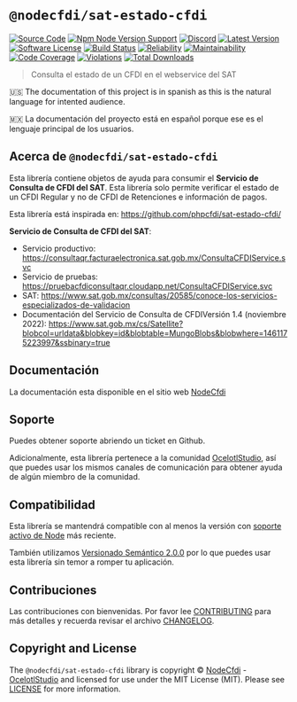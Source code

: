 # `@nodecfdi/sat-estado-cfdi`

[![Source Code][badge-source]][source]
[![Npm Node Version Support][badge-node-version]][node-version]
[![Discord][badge-discord]][discord]
[![Latest Version][badge-release]][release]
[![Software License][badge-license]][license]
[![Build Status][badge-build]][build]
[![Reliability][badge-reliability]][reliability]
[![Maintainability][badge-maintainability]][maintainability]
[![Code Coverage][badge-coverage]][coverage]
[![Violations][badge-violations]][violations]
[![Total Downloads][badge-downloads]][downloads]

> Consulta el estado de un CFDI en el webservice del SAT

:us: The documentation of this project is in spanish as this is the natural language for intented audience.

:mexico: La documentación del proyecto está en español porque ese es el lenguaje principal de los usuarios.

## Acerca de `@nodecfdi/sat-estado-cfdi`

Esta librería contiene objetos de ayuda para consumir el **Servicio de Consulta de CFDI del SAT**. Esta librería solo permite verificar el estado de un CFDI Regular y no de CFDI de Retenciones e información de pagos.

Esta librería está inspirada en: <https://github.com/phpcfdi/sat-estado-cfdi/>

**Servicio de Consulta de CFDI del SAT**:

- Servicio productivo: <https://consultaqr.facturaelectronica.sat.gob.mx/ConsultaCFDIService.svc>
- Servicio de pruebas: <https://pruebacfdiconsultaqr.cloudapp.net/ConsultaCFDIService.svc>
- SAT: <https://www.sat.gob.mx/consultas/20585/conoce-los-servicios-especializados-de-validacion>
- Documentación del Servicio de Consulta de CFDIVersión 1.4 (noviembre 2022):
  <https://www.sat.gob.mx/cs/Satellite?blobcol=urldata&blobkey=id&blobtable=MungoBlobs&blobwhere=1461175223997&ssbinary=true>

## Documentación

La documentación esta disponible en el sitio web [NodeCfdi](https://nodecfdi.com/librarys/sat-estado-cfdi/getting-started/)

## Soporte

Puedes obtener soporte abriendo un ticket en Github.

Adicionalmente, esta librería pertenece a la comunidad [OcelotlStudio](https://ocelotlstudio.com), así que puedes usar los mismos canales de comunicación para obtener ayuda de algún miembro de la comunidad.

## Compatibilidad

Esta librería se mantendrá compatible con al menos la versión con
[soporte activo de Node](https://nodejs.org/es/about/releases/) más reciente.

También utilizamos [Versionado Semántico 2.0.0](https://semver.org/lang/es/) por lo que puedes usar esta librería sin temor a romper tu aplicación.

## Contribuciones

Las contribuciones con bienvenidas. Por favor lee [CONTRIBUTING][] para más detalles y recuerda revisar el archivo [CHANGELOG][].

## Copyright and License

The `@nodecfdi/sat-estado-cfdi` library is copyright © [NodeCfdi](https://github.com/nodecfdi) - [OcelotlStudio](https://ocelotlstudio.com) and licensed for use under the MIT License (MIT). Please see [LICENSE][] for more information.

[contributing]: https://github.com/nodecfdi/.github/blob/main/docs/CONTRIBUTING.md
[changelog]: https://github.com/nodecfdi/sat-estado-cfdi/blob/main/CHANGELOG.md
[source]: https://github.com/nodecfdi/sat-estado-cfdi
[node-version]: https://www.npmjs.com/package/@nodecfdi/sat-estado-cfdi
[discord]: https://discord.gg/AsqX8fkW2k
[release]: https://www.npmjs.com/package/@nodecfdi/sat-estado-cfdi
[license]: https://github.com/nodecfdi/sat-estado-cfdi/blob/main/LICENSE.md
[build]: https://github.com/nodecfdi/sat-estado-cfdi/actions/workflows/build.yml?query=branch:main
[reliability]: https://sonarcloud.io/component_measures?id=nodecfdi_sat-estado-cfdi&metric=Reliability
[maintainability]: https://sonarcloud.io/component_measures?id=nodecfdi_sat-estado-cfdi&metric=Maintainability
[coverage]: https://sonarcloud.io/component_measures?id=nodecfdi_sat-estado-cfdi&metric=Coverage
[violations]: https://sonarcloud.io/project/issues?id=nodecfdi_sat-estado-cfdi&resolved=false
[downloads]: https://www.npmjs.com/package/@nodecfdi/sat-estado-cfdi
[badge-source]: https://img.shields.io/badge/source-nodecfdi/sat--estado--cfdi-blue.svg?logo=github
[badge-node-version]: https://img.shields.io/node/v/@nodecfdi/sat-estado-cfdi.svg?logo=nodedotjs
[badge-discord]: https://img.shields.io/discord/459860554090283019?logo=discord
[badge-release]: https://img.shields.io/npm/v/@nodecfdi/sat-estado-cfdi.svg?logo=npm
[badge-license]: https://img.shields.io/github/license/nodecfdi/sat-estado-cfdi.svg?logo=open-source-initiative
[badge-build]: https://img.shields.io/github/actions/workflow/status/nodecfdi/sat-estado-cfdi/build.yml?branch=main&logo=github-actions
[badge-reliability]: https://sonarcloud.io/api/project_badges/measure?project=nodecfdi_sat-estado-cfdi&metric=reliability_rating
[badge-maintainability]: https://sonarcloud.io/api/project_badges/measure?project=nodecfdi_sat-estado-cfdi&metric=sqale_rating
[badge-coverage]: https://img.shields.io/sonar/coverage/nodecfdi_sat-estado-cfdi/main?logo=sonarcloud&server=https%3A%2F%2Fsonarcloud.io
[badge-violations]: https://img.shields.io/sonar/violations/nodecfdi_sat-estado-cfdi/main?format=long&logo=sonarcloud&server=https%3A%2F%2Fsonarcloud.io
[badge-downloads]: https://img.shields.io/npm/dm/@nodecfdi/sat-estado-cfdi.svg?logo=npm
